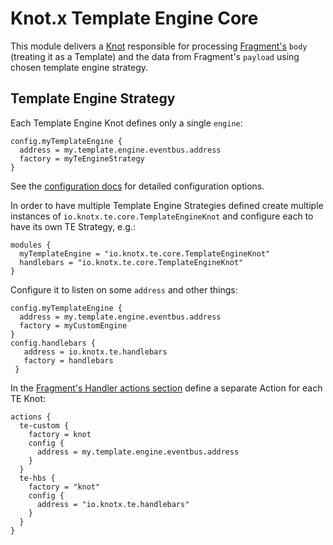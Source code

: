 # Knot.x Template Engine Core

This module delivers a [Knot](https://github.com/Knotx/knotx-fragments-handler/tree/master/api#knot)
responsible for processing [Fragment's](https://github.com/Knotx/knotx-fragment-api#knotx-fragment-api)
`body` (treating it as a Template) and the data from Fragment's `payload` using chosen
template engine strategy.

## Template Engine Strategy
Each Template Engine Knot defines only a single `engine`:
```hocon
config.myTemplateEngine {
  address = my.template.engine.eventbus.address
  factory = myTeEngineStrategy
}
```
See the [configuration docs](https://github.com/Knotx/knotx-template-engine/blob/master/core/docs/asciidoc/dataobjects.adoc)
for detailed configuration options.

In order to have multiple Template Engine Strategies defined create multiple instances of `io.knotx.te.core.TemplateEngineKnot`
and configure each to have its own TE Strategy, e.g.:

```hocon
modules {
  myTemplateEngine = "io.knotx.te.core.TemplateEngineKnot"
  handlebars = "io.knotx.te.core.TemplateEngineKnot"
}
```

Configure it to listen on some `address` and other things:
```hocon
config.myTemplateEngine {
  address = my.template.engine.eventbus.address
  factory = myCustomEngine
}
config.handlebars {
   address = io.knotx.te.handlebars
   factory = handlebars
 }

```

In the [Fragment's Handler actions section](https://github.com/Knotx/knotx-fragments-handler/tree/master/core#actions) 
define a separate Action for each TE Knot:
```hocon
actions {
  te-custom {
    factory = knot
    config {
      address = my.template.engine.eventbus.address
    }
  }
  te-hbs {
    factory = "knot"
    config {
      address = "io.knotx.te.handlebars"
    }
  }
}
```
